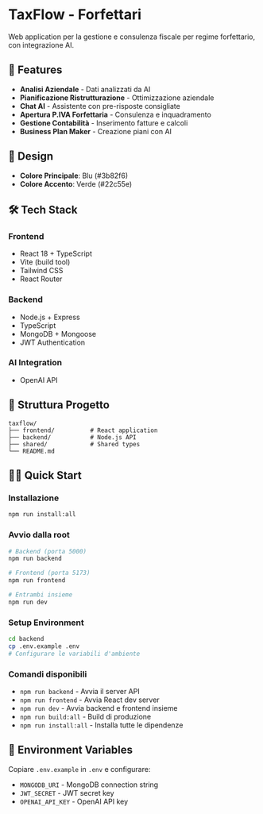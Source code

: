 # TaxFlow - Forfettari

Web application per la gestione e consulenza fiscale per regime forfettario, con integrazione AI.

## 🚀 Features

- **Analisi Aziendale** - Dati analizzati da AI
- **Pianificazione Ristrutturazione** - Ottimizzazione aziendale
- **Chat AI** - Assistente con pre-risposte consigliate
- **Apertura P.IVA Forfettaria** - Consulenza e inquadramento
- **Gestione Contabilità** - Inserimento fatture e calcoli
- **Business Plan Maker** - Creazione piani con AI

## 🎨 Design

- **Colore Principale**: Blu (#3b82f6)
- **Colore Accento**: Verde (#22c55e)

## 🛠️ Tech Stack

### Frontend
- React 18 + TypeScript
- Vite (build tool)
- Tailwind CSS
- React Router

### Backend
- Node.js + Express
- TypeScript
- MongoDB + Mongoose
- JWT Authentication

### AI Integration
- OpenAI API

## 📁 Struttura Progetto

```
taxflow/
├── frontend/          # React application
├── backend/           # Node.js API
├── shared/            # Shared types
└── README.md
```

## 🏃‍♂️ Quick Start

### Installazione
```bash
npm run install:all
```

### Avvio dalla root
```bash
# Backend (porta 5000)
npm run backend

# Frontend (porta 5173)
npm run frontend

# Entrambi insieme
npm run dev
```

### Setup Environment
```bash
cd backend
cp .env.example .env
# Configurare le variabili d'ambiente
```

### Comandi disponibili
- `npm run backend` - Avvia il server API
- `npm run frontend` - Avvia React dev server
- `npm run dev` - Avvia backend e frontend insieme
- `npm run build:all` - Build di produzione
- `npm run install:all` - Installa tutte le dipendenze

## 🔧 Environment Variables

Copiare `.env.example` in `.env` e configurare:

- `MONGODB_URI` - MongoDB connection string
- `JWT_SECRET` - JWT secret key
- `OPENAI_API_KEY` - OpenAI API key